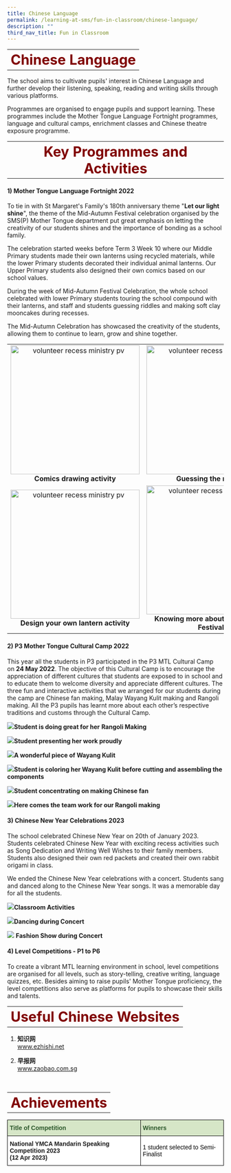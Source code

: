 ```yaml
---
title: Chinese Language
permalink: /learning-at-sms/fun-in-classroom/chinese-language/
description: ""
third_nav_title: Fun in Classroom
---
```

<table>
	<tbody><tr>
		<th><font size="6" color="maroon">
     Chinese Language
 </font></th>
</tr>
	<tr>
</tr>
</tbody></table>

The school aims to cultivate pupils' interest in Chinese Language and further develop their listening, speaking, reading and writing skills through various platforms.

Programmes are organised to engage pupils and support learning. These programmes include the Mother Tongue Language Fortnight programmes, language and cultural camps, enrichment classes and Chinese theatre exposure programme.


<table>
	<tbody><tr>
		<th><font size="6" color="maroon">
  Key Programmes and Activities
 </font></th>
</tr>
	<tr>
</tr>
</tbody></table>

#### **1) Mother Tongue Language Fortnight 2022**

  

To tie in with St Margaret's Family's 180th anniversary theme "**Let our light shine**", the theme of the Mid-Autumn Festival celebration organised by the SMS(P) Mother Tongue department put great emphasis on letting the creativity of our students shines and the importance of bonding as a school family.&nbsp;

  

The celebration started weeks before Term 3 Week 10 where our Middle Primary students made their own lanterns using recycled materials, while the lower Primary students decorated their individual animal lanterns. Our Upper Primary students also designed their own comics based on our school values.

  

During the week of Mid-Autumn Festival Celebration, the whole school celebrated with lower Primary students touring the school compound with their lanterns, and staff and students guessing riddles and making soft clay mooncakes during recesses.

The Mid-Autumn Celebration has showcased the creativity of the students, allowing them to continue to learn, grow and shine together.

<table>
<tbody><tr>
<td><center><font size="3"><img src="/images/CL%20Dpt%202022/Comics%20drawing%20activity.jpeg" alt="volunteer recess ministry pv" style="width:300px;height:300px;"><b>Comics drawing activity</b></font></center>
</td>
<td><center><font size="3"><img src="/images/CL%20Dpt%202022/Guessing%20the%20riddles.jpeg" alt="volunteer recess ministry pv" style="width:300px;height:300px;"><b>Guessing the riddles</b></font></center>
</td>
</tr>
	<tr>
<td><center><font size="3"><img src="/images/CL%20Dpt%202022/Design%20your%20own%20lantern%20activity.jpeg" alt="volunteer recess ministry pv" style="width:300px;height:300px;"><b>Design your own lantern activity</b></font></center>
</td>
<td><center><font size="3"><img src="/images/CL%20Dpt%202022/Knowing%20more%20about%20Mid%20Autumn%20Festival.jpeg" alt="volunteer recess ministry pv" style="width:300px;height:300px;"><b>Knowing more about Mid Autumn Festival</b></font></center>
</td>
</tr>
</tbody></table>


#### **2) P3 Mother Tongue Cultural Camp 2022**

This year all the students in P3 participated in the P3 MTL Cultural Camp on&nbsp;**24 May 2022**. The objective of this Cultural Camp is to encourage the appreciation of different cultures that students are exposed to in school and to educate them to welcome diversity and appreciate different cultures. The three fun and interactive activities that we arranged for our students during the camp are Chinese fan making, Malay Wayang Kulit making and Rangoli making. All the P3 pupils has learnt more about each other’s respective traditions and customs through the Cultural Camp.  

![](/images/CL%20Dpt%202022/Student%20is%20doing%20great%20for%20her%20Rangoli%20Making.jpg)**Student is doing great for her**&nbsp;**Rangoli Making**

![](/images/CL%20Dpt%202022/Student%20presenting%20her%20work%20proudly.jpg)**Student presenting her work proudly**

![](/images/CL%20Dpt%202022/A%20wonderful%20piece%20of%20Wayang%20Kulit.jpg)**A wonderful piece of Wayang Kulit**

![](/images/CL%20Dpt%202022/Student%20is%20coloring%20her%20Wayang%20Kulit%20before%20cutting%20and%20assembling%20the%20components.jpg)**Student is coloring her Wayang Kulit before cutting and assembling the components**

![](/images/CL%20Dpt%202022/Student%20concentrating%20on%20making%20Chinese%20fan.jpg)**Student concentrating on making Chinese fan**

![](/images/CL%20Dpt%202022/Here%20comes%20the%20team%20work%20for%20our%20Rangoli%20making.jpg)**Here comes the team work for our Rangoli making**



#### **3) Chinese New Year Celebrations 2023**  

The school celebrated Chinese New Year on 20th&nbsp;of January 2023. Students celebrated Chinese New Year with exciting recess activities such as Song Dedication and Writing Well Wishes to their family members. Students also designed their own red packets and created their own rabbit origami in class.

We ended the Chinese New Year celebrations with a concert. Students sang and danced along to the Chinese New Year songs. It was a memorable day for all the students.

![](/images/CL%20Dpt%202022/IMG_0066.jpg)**Classroom Activities**

![](/images/CL%20Dpt%202022/IMG_0021.jpg)**Dancing during Concert**

![](/images/CL%20Dpt%202022/IMG_9697.jpg)
**Fashion Show during Concert**


#### **4) Level Competitions - P1 to P6**

To create a vibrant MTL learning environment in school, level competitions are organised for all levels, such as story-telling, creative writing, language quizzes, etc. Besides aiming to raise pupils' Mother Tongue proficiency, the level competitions also serve as platforms for pupils to showcase their skills and talents.

<table>
	<tbody><tr>
		<th><font size="6" color="maroon">
  Useful Chinese Websites
 </font></th>
</tr>
	<tr>
</tr>
</tbody></table>

1. **知识网**
<br><a href="https://www.ezhishi.net" target="_blank">www.ezhishi.net</a>
    
2.  **早报网**
<br><a href="https://www.zaobao.com.sg" target="_blank">www.zaobao.com.sg</a>

<br>
<table>
	<tbody><tr>
		<th><font size="6" color="maroon">
    Achievements
 </font></th>
</tr>
	<tr>
</tr>
</tbody></table>

<style type="text/css">
.tg  {border-collapse:collapse;border-spacing:0;}
.tg td{border-color:black;border-style:solid;border-width:1px;font-family:Arial, sans-serif;font-size:14px;
  overflow:hidden;padding:10px 5px;word-break:normal;}
.tg th{border-color:black;border-style:solid;border-width:1px;font-family:Arial, sans-serif;font-size:14px;
  font-weight:normal;overflow:hidden;padding:10px 5px;word-break:normal;}
.tg .tg-bzhr{background-color:#D6E6C7;color:#2A5629;font-weight:bold;text-align:left;vertical-align:middle}
.tg .tg-dgl5{background-color:#FFF;font-weight:bold;text-align:left;vertical-align:top}
.tg .tg-zr06{background-color:#FFF;text-align:left;vertical-align:middle}
</style>
<table class="tg">
<thead>
  <tr>
    <th class="tg-bzhr"><span style="font-weight:bold;color:#2A5629;background-color:#D6E6C7">Title of Competition</span></th>
    <th class="tg-bzhr"><span style="font-weight:bold;color:#2A5629;background-color:#D6E6C7">Winners</span></th>
  </tr>
</thead>
<tbody>
  <tr>
    <td class="tg-dgl5">National YMCA Mandarin Speaking Competition 2023 <br>(12 Apr 2023)</td>
    <td class="tg-zr06"><span style="color:#000;background-color:#FFF"> 1 student selected to Semi-Finalist</span></td>
  </tr>
 
</tbody>
</table>